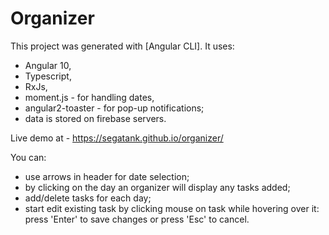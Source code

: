 # Organizer

This project was generated with [Angular CLI].
It uses:
- Angular 10,
- Typescript,
- RxJs,
- moment.js - for handling dates,
- angular2-toaster - for pop-up notifications;
- data is stored on firebase servers.

Live demo at - https://segatank.github.io/organizer/

You can:
- use arrows in header for date selection;
- by clicking on the day an organizer will display any tasks added;
- add/delete tasks for each day;
- start edit existing task by clicking mouse on task while hovering over it: press 'Enter' to save changes or press 'Esc' to cancel.
